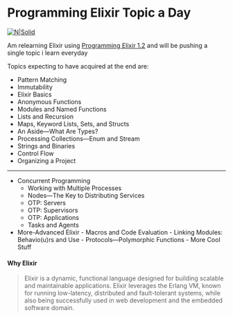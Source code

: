 # Programming Elixir Topic a Day

[![N|Solid](http://elixir-lang.org/images/logo/logo.png)](http://elixir-lang.org/)

Am relearning Elixir using [Programming Elixir 1.2](https://pragprog.com/book/elixir12/programming-elixir-1-2) and will be pushing a single topic i learn everyday

Topics expecting to have acquired at the end are:
  - Pattern Matching
  - Immutability
  - Elixir Basics
  - Anonymous Functions
  - Modules and Named Functions
  - Lists and Recursion
  - Maps, Keyword Lists, Sets, and Structs
  - An Aside—What Are Types?
  - Processing Collections—Enum and Stream
  - Strings and Binaries
  - Control Flow
  - Organizing a Project
  ___
  - Concurrent Programming
    - Working with Multiple Processes
    - Nodes—The Key to Distributing Services
    - OTP: Servers
    - OTP: Supervisors
    - OTP: Applications
    - Tasks and Agents
  -  More-Advanced Elixir
    - Macros and Code Evaluation
    - Linking Modules: Behavio(u)rs and Use
    - Protocols—Polymorphic Functions
    - More Cool Stuff

#### Why Elixir

>Elixir is a dynamic, functional language designed for building scalable and maintainable applications.
Elixir leverages the Erlang VM, known for running low-latency, distributed and fault-tolerant systems, while also being successfully used in web development and the embedded software domain.
